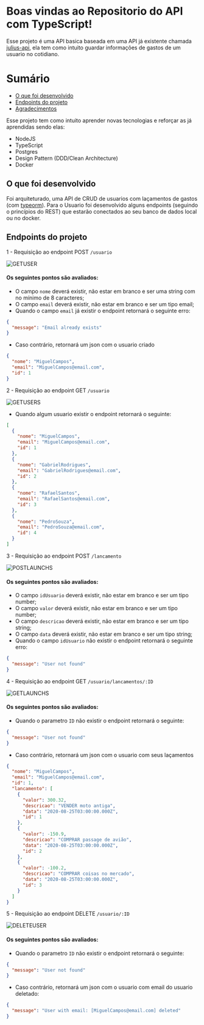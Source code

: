 # Boas vindas ao Repositorio do API com TypeScript!

Esse projeto é uma API basica baseada em uma API já existente chamada <a href="https://github.com/sidneyroberto/julius-api">julius-api</a>, ela tem como intuito guardar informações de gastos de um usuario no cotidiano.

# Sumário

- [O que foi desenvolvido](#o-que-foi-desenvolvido)
- [Endpoints do projeto](#endpoints-do-projeto)
- [Agradecimentos](#agradecimentos)


Esse projeto tem como intuito aprender novas tecnologias e reforçar as já aprendidas sendo elas:

- NodeJS
- TypeScript
- Postgres
- Design Pattern (DDD/Clean Architecture)
- Docker


## O que foi desenvolvido

Foi arquiteturado, uma API de CRUD de usuarios com laçamentos de gastos (com <a href="https://typeorm.io/#/">typeorm</a>). 
Para o Usuario foi desenvolvido alguns endpoints (seguindo o princípios do REST) que estarão conectados ao seu banco de dados local ou no docker.

## Endpoints do projeto

1 - Requisição ao endpoint POST `/usuario`

![GETUSER](https://user-images.githubusercontent.com/80548535/144721757-ad2c43a7-29d9-42b9-9f3d-d754b123772e.png)

#### Os seguintes pontos são avaliados:

- O campo `nome` deverá existir, não estar em branco e ser uma string com no mínimo de 8 caracteres;
- O campo `email` deverá existir, não estar em branco e ser um tipo email;
- Quando o campo `email` já existir o endpoint retornará o seguinte erro:

```json
{
  "message": "Email already exists"
}
```
- Caso contrário, retornará um json com o usuario criado

```json
{
  "nome": "MiguelCampos",
  "email": "MiguelCampos@email.com",
  "id": 1
}
```

2 - Requisição ao endpoint GET `/usuario`

![GETUSERS](https://user-images.githubusercontent.com/80548535/144721957-a6aa8c01-f4a0-490e-b2b7-9ec8788678e3.png)

- Quando algum usuario existir o endpoint retornará o seguinte:

```json
[
  {
    "nome": "MiguelCampos",
    "email": "MiguelCampos@email.com",
    "id": 1
  },
  {
    "nome": "GabrielRodrigues",
    "email": "GabrielRodrigues@email.com",
    "id": 2
  },
  {
    "nome": "RafaelSantos",
    "email": "RafaelSantos@email.com",
    "id": 3
  },
  {
    "nome": "PedroSouza",
    "email": "PedroSouza@email.com",
    "id": 4
  }
]
```

3 - Requisição ao endpoint POST `/lancamento`

![POSTLAUNCHS](https://user-images.githubusercontent.com/80548535/144722385-1f237539-ae80-4a91-9fee-4f8edf18d801.png)

#### Os seguintes pontos são avaliados:

- O campo `idUsuario` deverá existir, não estar em branco e ser um tipo number;
- O campo `valor` deverá existir, não estar em branco e ser um tipo number;
- O campo `descricao` deverá existir, não estar em branco e ser um tipo string;
- O campo `data` deverá existir, não estar em branco e ser um tipo string;
- Quando o campo `idUsuario` não existir o endpoint retornará o seguinte erro:

```json
{
  "message": "User not found"
}
```

4 - Requisição ao endpoint GET `/usuario/lancamentos/:ID`

![GETLAUNCHS](https://user-images.githubusercontent.com/80548535/144722434-a125be62-ff73-4562-a718-8fbc5f02adeb.png)

#### Os seguintes pontos são avaliados:

- Quando o parametro `ID` não existir o endpoint retornará o seguinte:

```json
{
  "message": "User not found"
}
```

- Caso contrário, retornará um json com o usuario com seus laçamentos

```json
{
  "nome": "MiguelCampos",
  "email": "MiguelCampos@email.com",
  "id": 1,
  "lancamento": [
    {
      "valor": 300.32,
      "descricao": "VENDER moto antiga",
      "data": "2020-08-25T03:00:00.000Z",
      "id": 1
    },
    {
      "valor": -150.9,
      "descricao": "COMPRAR passage de avião",
      "data": "2020-08-25T03:00:00.000Z",
      "id": 2
    },
    {
      "valor": -100.2,
      "descricao": "COMPRAR coisas no mercado",
      "data": "2020-08-25T03:00:00.000Z",
      "id": 3
    }
  ]
}
```

5 - Requisição ao endpoint DELETE `/usuario/:ID`

![DELETEUSER](https://user-images.githubusercontent.com/80548535/144722710-a9154b9a-d00b-4eb2-b170-c69d9ec6b9d4.png)

#### Os seguintes pontos são avaliados:

- Quando o parametro `ID` não existir o endpoint retornará o seguinte:

```json
{
  "message": "User not found"
}
```
- Caso contrário, retornará um json com o usuario com email do usuario deletado:

```json
{
  "message": "User with email: [MiguelCampos@email.com] deleted"
}
```
